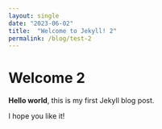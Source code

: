 ```yaml
---
layout: single
date: "2023-06-02"
title:  "Welcome to Jekyll! 2"
permalink: /blog/test-2
---
```


# Welcome 2

**Hello world**, this is my first Jekyll blog post.

I hope you like it!